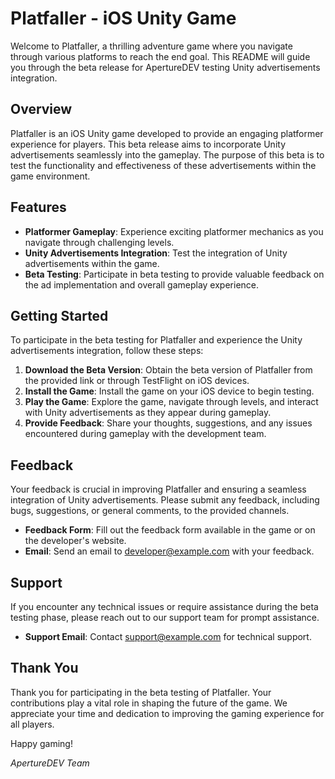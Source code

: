 # Platfaller - iOS Unity Game

Welcome to Platfaller, a thrilling adventure game where you navigate through various platforms to reach the end goal. This README will guide you through the beta release for ApertureDEV testing Unity advertisements integration.

## Overview

Platfaller is an iOS Unity game developed to provide an engaging platformer experience for players. This beta release aims to incorporate Unity advertisements seamlessly into the gameplay. The purpose of this beta is to test the functionality and effectiveness of these advertisements within the game environment.

## Features

- **Platformer Gameplay**: Experience exciting platformer mechanics as you navigate through challenging levels.
- **Unity Advertisements Integration**: Test the integration of Unity advertisements within the game.
- **Beta Testing**: Participate in beta testing to provide valuable feedback on the ad implementation and overall gameplay experience.

## Getting Started

To participate in the beta testing for Platfaller and experience the Unity advertisements integration, follow these steps:

1. **Download the Beta Version**: Obtain the beta version of Platfaller from the provided link or through TestFlight on iOS devices.
2. **Install the Game**: Install the game on your iOS device to begin testing.
3. **Play the Game**: Explore the game, navigate through levels, and interact with Unity advertisements as they appear during gameplay.
4. **Provide Feedback**: Share your thoughts, suggestions, and any issues encountered during gameplay with the development team.

## Feedback

Your feedback is crucial in improving Platfaller and ensuring a seamless integration of Unity advertisements. Please submit any feedback, including bugs, suggestions, or general comments, to the provided channels.

- **Feedback Form**: Fill out the feedback form available in the game or on the developer's website.
- **Email**: Send an email to [developer@example.com](mailto:developer@example.com) with your feedback.

## Support

If you encounter any technical issues or require assistance during the beta testing phase, please reach out to our support team for prompt assistance.

- **Support Email**: Contact [support@example.com](mailto:support@example.com) for technical support.

## Thank You

Thank you for participating in the beta testing of Platfaller. Your contributions play a vital role in shaping the future of the game. We appreciate your time and dedication to improving the gaming experience for all players.

Happy gaming!

*ApertureDEV Team*
